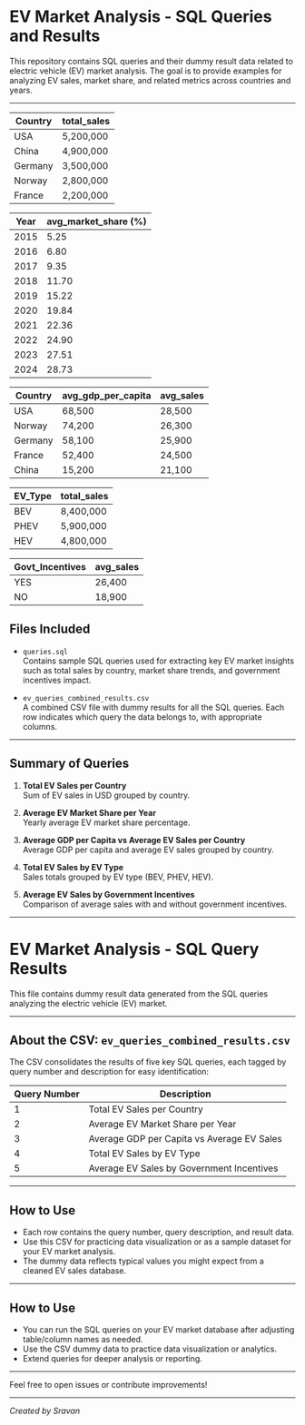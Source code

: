 # EV Market Analysis - SQL Queries and Results

This repository contains SQL queries and their dummy result data related to electric vehicle (EV) market analysis. The goal is to provide examples for analyzing EV sales, market share, and related metrics across countries and years.

---
| Country | total\_sales |
| ------- | ------------ |
| USA     | 5,200,000    |
| China   | 4,900,000    |
| Germany | 3,500,000    |
| Norway  | 2,800,000    |
| France  | 2,200,000    |



| Year | avg\_market\_share (%) |
| ---- | ---------------------- |
| 2015 | 5.25                   |
| 2016 | 6.80                   |
| 2017 | 9.35                   |
| 2018 | 11.70                  |
| 2019 | 15.22                  |
| 2020 | 19.84                  |
| 2021 | 22.36                  |
| 2022 | 24.90                  |
| 2023 | 27.51                  |
| 2024 | 28.73                  |



| Country | avg\_gdp\_per\_capita | avg\_sales |
| ------- | --------------------- | ---------- |
| USA     | 68,500                | 28,500     |
| Norway  | 74,200                | 26,300     |
| Germany | 58,100                | 25,900     |
| France  | 52,400                | 24,500     |
| China   | 15,200                | 21,100     |


| EV\_Type | total\_sales |
| -------- | ------------ |
| BEV      | 8,400,000    |
| PHEV     | 5,900,000    |
| HEV      | 4,800,000    |



| Govt\_Incentives | avg\_sales |
| ---------------- | ---------- |
| YES              | 26,400     |
| NO               | 18,900     |



## Files Included

- `queries.sql`  
  Contains sample SQL queries used for extracting key EV market insights such as total sales by country, market share trends, and government incentives impact.

- `ev_queries_combined_results.csv`  
  A combined CSV file with dummy results for all the SQL queries. Each row indicates which query the data belongs to, with appropriate columns.

---

## Summary of Queries

1. **Total EV Sales per Country**  
   Sum of EV sales in USD grouped by country.

2. **Average EV Market Share per Year**  
   Yearly average EV market share percentage.

3. **Average GDP per Capita vs Average EV Sales per Country**  
   Average GDP per capita and average EV sales grouped by country.

4. **Total EV Sales by EV Type**  
   Sales totals grouped by EV type (BEV, PHEV, HEV).

5. **Average EV Sales by Government Incentives**  
   Comparison of average sales with and without government incentives.

---
# EV Market Analysis - SQL Query Results

This file contains dummy result data generated from the SQL queries analyzing the electric vehicle (EV) market.

---

## About the CSV: `ev_queries_combined_results.csv`

The CSV consolidates the results of five key SQL queries, each tagged by query number and description for easy identification:

| Query Number | Description                                   |
| ------------ | --------------------------------------------- |
| 1            | Total EV Sales per Country                    |
| 2            | Average EV Market Share per Year              |
| 3            | Average GDP per Capita vs Average EV Sales   |
| 4            | Total EV Sales by EV Type                      |
| 5            | Average EV Sales by Government Incentives     |

---

## How to Use

- Each row contains the query number, query description, and result data.
- Use this CSV for practicing data visualization or as a sample dataset for your EV market analysis.
- The dummy data reflects typical values you might expect from a cleaned EV sales database.

---

## How to Use

- You can run the SQL queries on your EV market database after adjusting table/column names as needed.
- Use the CSV dummy data to practice data visualization or analytics.
- Extend queries for deeper analysis or reporting.

---

Feel free to open issues or contribute improvements!

---

*Created by Sravan*

